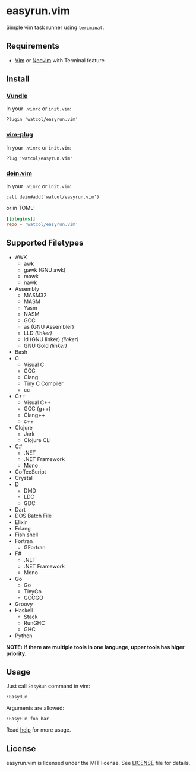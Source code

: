 # easyrun.vim
Simple vim task runner using `teriminal`.

## Requirements
- [Vim](https://github.com/vim/vim) or [Neovim](https://github.com/neovim/neovim) with Terminal feature

## Install
### [Vundle](https://github.com/VundleVim/Vundle.vim)
In your `.vimrc` or `init.vim`:
```vim
Plugin 'watcol/easyrun.vim'
```

### [vim-plug](https://github.com/junegunn/vim-plug)
In your `.vimrc` or `init.vim`:
```vim
Plug 'watcol/easyrun.vim'
```

### [dein.vim](https://github.com/Shougo/dein.vim)
In your `.vimrc` or `init.vim`:
```vim
call dein#add('watcol/easyrun.vim')
```
or in TOML:
```toml
[[plugins]]
repo = 'watcol/easyrun.vim'
```

## Supported Filetypes
- AWK
  - awk
  - gawk (GNU awk)
  - mawk
  - nawk
- Assembly
  - MASM32
  - MASM
  - Yasm
  - NASM
  - GCC
  - as (GNU Assembler)
  - LLD *(linker)*
  - ld (GNU linker) *(linker)*
  - GNU Gold *(linker)*
- Bash
- C
  - Visual C
  - GCC
  - Clang
  - Tiny C Compiler
  - cc
- C++
  - Visual C++
  - GCC (g++)
  - Clang++
  - c++
- Clojure
  - Jark
  - Clojure CLI
- C#
  - .NET
  - .NET Framework
  - Mono
- CoffeeScript
- Crystal
- D
  - DMD
  - LDC
  - GDC
- Dart
- DOS Batch File
- Elixir
- Erlang
- Fish shell
- Fortran
  - GFortran
- F#
  - .NET
  - .NET Framework
  - Mono
- Go
  - Go
  - TinyGo
  - GCCGO
- Groovy
- Haskell
  - Stack
  - RunGHC
  - GHC
- Python

**NOTE: If there are multiple tools in one language, upper tools has higer priority.**

## Usage
Just call `EasyRun` command in vim:
```vim
:EasyRun
```
Arguments are allowed:
```vim
:EasyEun foo bar
```

Read [help](doc/easyrun.txt) for more usage.

## License
easyrun.vim is licensed under the MIT license. See [LICENSE](LICENSE) file for details.

